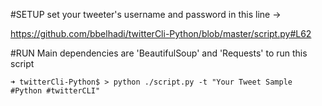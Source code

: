 #SETUP
set your tweeter's username and password in this line ->

https://github.com/bbelhadi/twitterCli-Python/blob/master/script.py#L62

#RUN
Main dependencies are 'BeautifulSoup' and 'Requests' to run this script 

```
➜ twitterCli-Python$ > python ./script.py -t "Your Tweet Sample #Python #twitterCLI"

```
